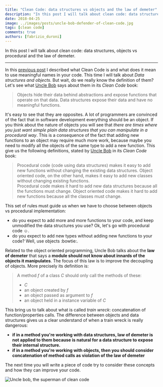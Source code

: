 ```yaml
---
title: "Clean Code: data structures vs objects and the law of demeter"
description: "In this post I will talk about clean code: data structures, objects vs procedural and the law of demeter."
date: 2018-04-25
image: ../images/posts/uncle-bob-defender-of-clean-code.jpg
tags: [clean code]
comments: true
authors: [fabrizio_duroni]
---
```


In this post I will talk about clean code: data structures, objects vs procedural and the law of demeter.

---

In this [previous post](/2017/09/11/clean-code-meaningful-names/ "clean code meaningful names") I described what
Clean Code is and what does it mean to use meaningful names in your code. This time I will talk about *Data structures
and objects*. But wait, do we really know the definition of them? Let's see
what [Uncle Bob](https://en.wikipedia.org/wiki/Robert_Cecil_Martin "Robert Cecil Martin") says about them in its *Clean
Code* book:

> Objects hide their data behind abstractions and expose functions that operate on that data. Data structures expose their data and have no meaningful functions.

It's easy to see that they are opposites. A lot of programmers are convinced of the fact that in software development
everything should be an object. If you think about the nature of objects you will see that *there are times where you
just want simple plain data structures that you can manipulate in a procedural way*. This is a consequence of the fact
that adding new functions to an object may require much more work, because maybe you need to modify all the objects of
the same type to add a new function. This give us the following definitions, stated
by [Uncle Bob](https://en.wikipedia.org/wiki/Robert_Cecil_Martin
"Robert Cecil Martin") in its *Clean Code* book:

> Procedural code (code using data structures) makes it easy to add new functions without changing the existing data structures. Object oriented code, on the other hand, makes it easy to add new classes without changing existing functions.  
Procedural code makes it hard to add new data structures because all the functions must change. Object oriented code makes it hard to add new functions because all the classes must change.

This set of rules must guide us when we have to choose between objects vs procedural implementation:

* do you expect to add more and more functions to your code, and keep unmodified the data structures you use? Ok, let's
  go with procedural code :relaxed:.
* do you expect to add new types without adding new functions to your code? Well, use objects :bowtie:.

Related to the object oriented programming, Uncle Bob talks about the **law of demeter** that says a
**module should not know about innards of the objects it manipulates**. The focus of this law is to improve the
decoupling of objects. More precisely its definition is:

> A method *f* of a class *C* should only call the methods of these:
>
> * *C*
> * an object created by *f*
> * an object passed as argument to *f*
> * an object held in a instance variable of *C*

This bring us to talk about what is called *train wreck*: concatenation of function/properties calls. The difference
between objects and data structures gives us a clear understand of when a train wreck is really dangerous:

* **if in a method you're working with data structures, law of demeter is not applied to them because is natural for a
  data structure to expose their internal structure.**
* **if in a method you're working with objects, then you should consider concatenation of method calls as violation of
  the law of demeter**

The next time you will write a piece of code try to consider these concepts and how they can improve your code.

![Uncle bob, the superman of clean code](../images/posts/uncle-bob-defender-of-clean-code.jpg)
